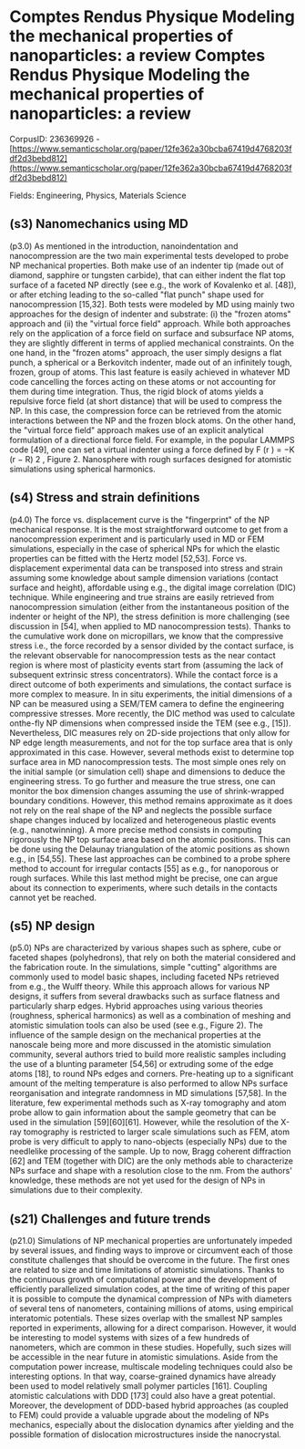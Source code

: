 # Comptes Rendus Physique Modeling the mechanical properties of nanoparticles: a review Comptes Rendus Physique Modeling the mechanical properties of nanoparticles: a review

CorpusID: 236369926 - [https://www.semanticscholar.org/paper/12fe362a30bcba67419d4768203fdf2d3bebd812](https://www.semanticscholar.org/paper/12fe362a30bcba67419d4768203fdf2d3bebd812)

Fields: Engineering, Physics, Materials Science

## (s3) Nanomechanics using MD
(p3.0) As mentioned in the introduction, nanoindentation and nanocompression are the two main experimental tests developed to probe NP mechanical properties. Both make use of an indenter tip (made out of diamond, sapphire or tungsten carbide), that can either indent the flat top surface of a faceted NP directly (see e.g., the work of Kovalenko et al. [48]), or after etching leading to the so-called "flat punch" shape used for nanocompression [15,32]. Both tests were modeled by MD using mainly two approaches for the design of indenter and substrate: (i) the "frozen atoms" approach and (ii) the "virtual force field" approach. While both approaches rely on the application of a force field on surface and subsurface NP atoms, they are slightly different in terms of applied mechanical constraints. On the one hand, in the "frozen atoms" approach, the user simply designs a flat punch, a spherical or a Berkovitch indenter, made out of an infinitely tough, frozen, group of atoms. This last feature is easily achieved in whatever MD code cancelling the forces acting on these atoms or not accounting for them during time integration. Thus, the rigid block of atoms yields a repulsive force field (at short distance) that will be used to compress the NP. In this case, the compression force can be retrieved from the atomic interactions between the NP and the frozen block atoms. On the other hand, the "virtual force field" approach makes use of an explicit analytical formulation of a directional force field. For example, in the popular LAMMPS code [49], one can set a virtual indenter using a force defined by F (r ) = −K (r − R) 2 , Figure 2. Nanosphere with rough surfaces designed for atomistic simulations using spherical harmonics.
## (s4) Stress and strain definitions
(p4.0) The force vs. displacement curve is the "fingerprint" of the NP mechanical response. It is the most straightforward outcome to get from a nanocompression experiment and is particularly used in MD or FEM simulations, especially in the case of spherical NPs for which the elastic properties can be fitted with the Hertz model [52,53]. Force vs. displacement experimental data can be transposed into stress and strain assuming some knowledge about sample dimension variations (contact surface and height), affordable using e.g., the digital image correlation (DIC) technique. While engineering and true strains are easily retrieved from nanocompression simulation (either from the instantaneous position of the indenter or height of the NP), the stress definition is more challenging (see discussion in [54], when applied to MD nanocompression tests). Thanks to the cumulative work done on micropillars, we know that the compressive stress i.e., the force recorded by a sensor divided by the contact surface, is the relevant observable for nanocompression tests as the near contact region is where most of plasticity events start from (assuming the lack of subsequent extrinsic stress concentrators). While the contact force is a direct outcome of both experiments and simulations, the contact surface is more complex to measure. In in situ experiments, the initial dimensions of a NP can be measured using a SEM/TEM camera to define the engineering compressive stresses. More recently, the DIC method was used to calculate onthe-fly NP dimensions when compressed inside the TEM (see e.g., [15]). Nevertheless, DIC measures rely on 2D-side projections that only allow for NP edge length measurements, and not for the top surface area that is only approximated in this case. However, several methods exist to determine top surface area in MD nanocompression tests. The most simple ones rely on the initial sample (or simulation cell) shape and dimensions to deduce the engineering stress. To go further and measure the true stress, one can monitor the box dimension changes assuming the use of shrink-wrapped boundary conditions. However, this method remains approximate as it does not rely on the real shape of the NP and neglects the possible surface shape changes induced by localized and heterogeneous plastic events (e.g., nanotwinning). A more precise method consists in computing rigorously the NP top surface area based on the atomic positions. This can be done using the Delaunay triangulation of the atomic positions as shown e.g., in [54,55]. These last approaches can be combined to a probe sphere method to account for irregular contacts [55] as e.g., for nanoporous or rough surfaces. While this last method might be precise, one can argue about its connection to experiments, where such details in the contacts cannot yet be reached.
## (s5) NP design
(p5.0) NPs are characterized by various shapes such as sphere, cube or faceted shapes (polyhedrons), that rely on both the material considered and the fabrication route. In the simulations, simple "cutting" algorithms are commonly used to model basic shapes, including faceted NPs retrieved from e.g., the Wulff theory. While this approach allows for various NP designs, it suffers from several drawbacks such as surface flatness and particularly sharp edges. Hybrid approaches using various theories (roughness, spherical harmonics) as well as a combination of meshing and atomistic simulation tools can also be used (see e.g., Figure 2). The influence of the sample design on the mechanical properties at the nanoscale being more and more discussed in the atomistic simulation community, several authors tried to build more realistic samples including the use of a blunting parameter [54,56] or extruding some of the edge atoms [18], to round NPs edges and corners. Pre-heating up to a significant amount of the melting temperature is also performed to allow NPs surface reorganisation and integrate randomness in MD simulations [57,58]. In the literature, few experimental methods such as X-ray tomography and atom probe allow to gain information about the sample geometry that can be used in the simulation [59][60][61]. However, while the resolution of the X-ray tomography is restricted to larger scale simulations such as FEM, atom probe is very difficult to apply to nano-objects (especially NPs) due to the needlelike processing of the sample. Up to now, Bragg coherent diffraction [62] and TEM (together with DIC) are the only methods able to characterize NPs surface and shape with a resolution close to the nm. From the authors' knowledge, these methods are not yet used for the design of NPs in simulations due to their complexity.
## (s21) Challenges and future trends
(p21.0) Simulations of NP mechanical properties are unfortunately impeded by several issues, and finding ways to improve or circumvent each of those constitute challenges that should be overcome in the future. The first ones are related to size and time limitations of atomistic simulations. Thanks to the continuous growth of computational power and the development of efficiently parallelized simulation codes, at the time of writing of this paper it is possible to compute the dynamical compression of NPs with diameters of several tens of nanometers, containing millions of atoms, using empirical interatomic potentials. These sizes overlap with the smallest NP samples reported in experiments, allowing for a direct comparison. However, it would be interesting to model systems with sizes of a few hundreds of nanometers, which are common in these studies. Hopefully, such sizes will be accessible in the near future in atomistic simulations. Aside from the computation power increase, multiscale modeling techniques could also be interesting options. In that way, coarse-grained dynamics have already been used to model relatively small polymer particles [161]. Coupling atomistic calculations with DDD [173] could also have a great potential. Moreover, the development of DDD-based hybrid approaches (as coupled to FEM) could provide a valuable upgrade about the modeling of NPs mechanics, especially about the dislocation dynamics after yielding and the possible formation of dislocation microstructures inside the nanocrystal.
